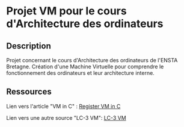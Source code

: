 # Projet VM pour le cours d'Architecture des ordinateurs

## Description

Projet concernant le cours d'Architecture des ordinateurs de l'ENSTA Bretagne.
Création d'une Machine Virtuelle pour comprendre le fonctionnement des ordinateurs et leur architecture interne.

## Ressources

Lien vers l'article "VM in C" : [Register VM in C](https://en.wikibooks.org/wiki/Creating_a_Virtual_Machine/Register_VM_in_C)

Lien vers une autre source "LC-3 VM": [LC-3 VM](https://www.jmeiners.com/lc3-vm/index.html)
